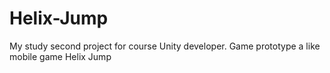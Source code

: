 # Helix-Jump
My study second project for course Unity developer. Game prototype a like mobile game Helix Jump
